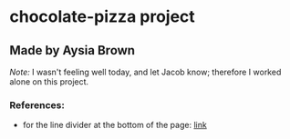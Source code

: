 # chocolate-pizza project
## Made by Aysia Brown
*Note:* I wasn't feeling well today, and let Jacob know; therefore I worked alone on this project. 

### References:
- for the line divider at the bottom of the page: [link](https://stackoverflow.com/questions/35610251/style-hr-with-image)
